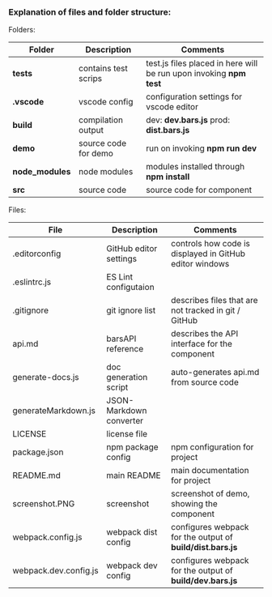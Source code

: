 ### Explanation of files and folder structure:

Folders:

Folder | Description | Comments
---------|----------|---------
 **__tests__** | contains test scrips | test.js files placed in here will be run upon invoking **npm test** 
 **.vscode** | vscode config | configuration settings for vscode editor
 **build** | compilation output | dev: **dev.bars.js** prod: **dist.bars.js**
 **demo** | source code for demo | run on invoking **npm run dev**
 **node_modules** | node modules | modules installed through **npm install**
 **src** | source code | source code for component

Files:

File | Description | Comments
---------|----------|---------
 .editorconfig | GitHub editor settings | controls how code is displayed in GitHub editor windows
 .eslintrc.js | ES Lint configutaion |
 .gitignore | git ignore list | describes files that are not tracked in git / GitHub
 api.md | barsAPI reference | describes the API interface for the component
 generate-docs.js | doc generation script | auto-generates api.md from source code
 generateMarkdown.js | JSON-Markdown converter |
 LICENSE | license file |
 package.json | npm package config | npm configuration for project
 README.md | main README | main documentation for project
 screenshot.PNG | screenshot | screenshot of demo, showing the component
 webpack.config.js | webpack dist config | configures webpack for the output of **build/dist.bars.js**
 webpack.dev.config.js | webpack dev config | configures webpack for the output of **build/dev.bars.js**